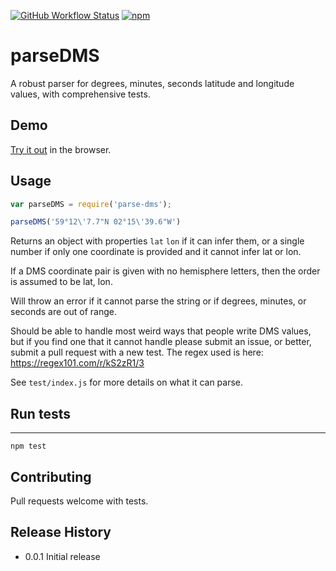 [![GitHub Workflow Status](https://img.shields.io/github/workflow/status/gmaclennan/parse-dms/Node.js%20CI)](https://github.com/gmaclennan/parse-dms/actions?query=workflow%3A%22Node.js+CI%22)
[![npm](https://img.shields.io/npm/v/parse-dms)](https://www.npmjs.com/package/parse-dms)

parseDMS
========

A robust parser for degrees, minutes, seconds latitude and longitude values, with comprehensive tests.

## Demo

[Try it out](http://gmaclennan.github.io/parse-dms) in the browser.

## Usage

```javascript
var parseDMS = require('parse-dms');

parseDMS('59°12\'7.7"N 02°15\'39.6"W')
```

Returns an object with properties `lat` `lon` if it can infer them, or a single number if only one coordinate is provided and it cannot infer lat or lon.

If a DMS coordinate pair is given with no hemisphere letters, then the order is assumed to be lat, lon.

Will throw an error if it cannot parse the string or if degrees, minutes, or seconds are out of range.

Should be able to handle most weird ways that people write DMS values, but if you find one that it cannot handle please submit an issue, or better, submit a pull request with a new test. The regex used is here: https://regex101.com/r/kS2zR1/3

See `test/index.js` for more details on what it can parse.

## Run tests
-----

`npm test`

## Contributing

Pull requests welcome with tests.

## Release History

* 0.0.1 Initial release
